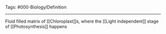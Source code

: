 Tags: #000-Biology/Definition 

---
Fluid filled matrix of [[Chloroplast]]s, where the [[Light independent]] stage of [[Photosynthesis]] happens
